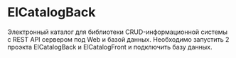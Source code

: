 # ElCatalogBack

Электронный каталог для библиотеки CRUD-информационной системы с REST API сервером под Web и базой данных. Необходимо запустить 2 проэкта ElCatalogBack и ElCatalogFront и подключить базу данных.
